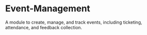 # Event-Management
A module to create, manage, and track events, including ticketing, attendance, and feedback collection.
